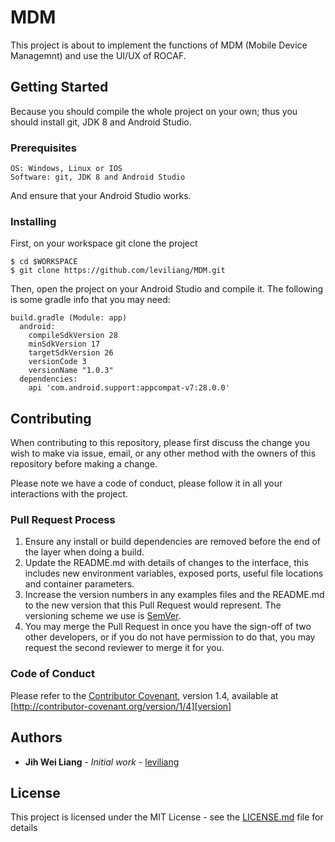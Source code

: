 # MDM

This project is about to implement the functions of MDM (Mobile Device Managemnt) and use the UI/UX of ROCAF.


## Getting Started

Because you should compile the whole project on your own; thus you should install git, JDK 8 and Android Studio.

### Prerequisites

```
OS: Windows, Linux or IOS
Software: git, JDK 8 and Android Studio
```

And ensure that your Android Studio works.

### Installing

First, on your workspace git clone the project

```
$ cd $WORKSPACE
$ git clone https://github.com/leviliang/MDM.git
```

Then, open the project on your Android Studio and compile it. 
The following is some gradle info that you may need: 

```
build.gradle (Module: app) 
  android:
    compileSdkVersion 28
    minSdkVersion 17
    targetSdkVersion 26
    versionCode 3
    versionName "1.0.3"
  dependencies:
    api 'com.android.support:appcompat-v7:28.0.0'
```

## Contributing

When contributing to this repository, please first discuss the change you wish to make via issue,
email, or any other method with the owners of this repository before making a change. 

Please note we have a code of conduct, please follow it in all your interactions with the project.

### Pull Request Process

1. Ensure any install or build dependencies are removed before the end of the layer when doing a 
   build.
2. Update the README.md with details of changes to the interface, this includes new environment 
   variables, exposed ports, useful file locations and container parameters.
3. Increase the version numbers in any examples files and the README.md to the new version that this
   Pull Request would represent. The versioning scheme we use is [SemVer](http://semver.org/).
4. You may merge the Pull Request in once you have the sign-off of two other developers, or if you 
   do not have permission to do that, you may request the second reviewer to merge it for you.

### Code of Conduct
Please refer to the [Contributor Covenant][homepage], version 1.4,
available at [http://contributor-covenant.org/version/1/4][version]

[homepage]: http://contributor-covenant.org
[version]: http://contributor-covenant.org/version/1/4/

## Authors

* **Jih Wei Liang** - *Initial work* - [leviliang](https://github.com/leviliang)

## License

This project is licensed under the MIT License - see the [LICENSE.md](LICENSE.md) file for details
